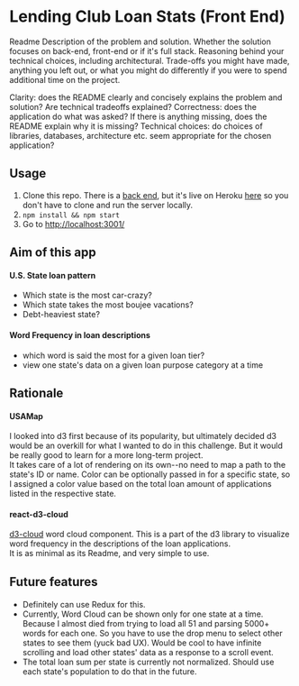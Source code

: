 # Lending Club Loan Stats (Front End)

Readme
  Description of the problem and solution.
  Whether the solution focuses on back-end, front-end or if it's full stack.
  Reasoning behind your technical choices, including architectural.
  Trade-offs you might have made, anything you left out, or what you might do differently if you were to spend additional time on the project.

  Clarity: does the README clearly and concisely explains the problem and solution? Are technical tradeoffs explained?
  Correctness: does the application do what was asked? If there is anything missing, does the README explain why it is missing?
  Technical choices: do choices of libraries, databases, architecture etc. seem appropriate for the chosen application?
## Usage
1. Clone this repo. There is a [back end](https://github.com/yammik/H1-code-challenge-api), but it's live on Heroku [here](http://hidden-shore-16694.herokuapp.com/api/v1/states/4) so you don't have to clone and run the server locally.
2. `npm install && npm start`
3. Go to [http://localhost:3001/](http://localhost:3001/)


## Aim of this app
#### U.S. State loan pattern
- Which state is the most car-crazy?
- Which state takes the most boujee vacations?
- Debt-heaviest state?

#### Word Frequency in loan descriptions
- which word is said the most for a given loan tier?
- view one state's data on a given loan purpose category at a time

## Rationale
#### USAMap
I looked into d3 first because of its popularity, but ultimately decided d3 would be an overkill for what I wanted to do in this challenge. But it would be really good to learn for a more long-term project.<br />
It takes care of a lot of rendering on its own--no need to map a path to the state's ID or name. Color can be optionally passed in for a specific state, so I assigned a color value based on the total loan amount of applications listed in the respective state.
<br />

#### react-d3-cloud
[d3-cloud](https://github.com/Yoctol/react-d3-cloud) word cloud component. This is a part of the d3 library to visualize word frequency in the descriptions of the loan applications.<br />
It is as minimal as its Readme, and very simple to use.
<br />

## Future features
####
- Definitely can use Redux for this.
- Currently, Word Cloud can be shown only for one state at a time. Because I almost died from trying to load all 51 and parsing 5000+ words for each one. So you have to use the drop menu to select other states to see them (yuck bad UX). Would be cool to have infinite scrolling and load other states' data as a response to a scroll event.
- The total loan sum per state is currently not normalized. Should use each state's population to do that in the future.
